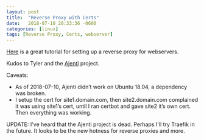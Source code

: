 ```yaml
---
layout: post
title:  "Reverse Proxy with Certs"
date:   2018-07-10 20:33:36 -0600
categories: [linux]
tags: [Reverse Proxy, Certs, webserver]
---
```


[Here](https://tylermade.net/2017/09/14/the-perfect-reverse-proxy-nginx-ssl-webui-management) is a great tutorial for setting up a reverse proxy for webservers.

Kudos to Tyler and the [Ajenti](http://ajenti.org/) project.

Caveats:
* As of 2018-07-10, Ajenti didn’t work on Ubuntu 18.04, a dependency was broken.
* I setup the cert for site1.domain.com, then site2.domain.com complained it was using site1’s cert, until I ran certbot and gave site2 it’s own cert. Then everything was working.

UPDATE: I've heard that the Ajenti project is dead. Perhaps I'll try Traefik in the future. It looks to be the new hotness for reverse proxies and more.
